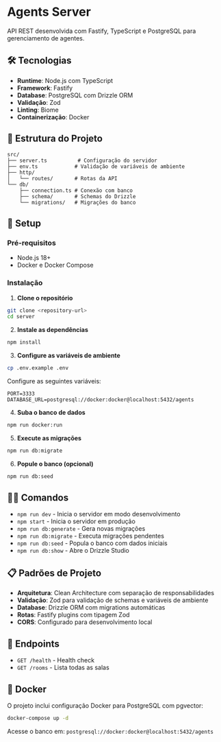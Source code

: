 # Agents Server

API REST desenvolvida com Fastify, TypeScript e PostgreSQL para gerenciamento de agentes.

## 🛠️ Tecnologias

- **Runtime**: Node.js com TypeScript
- **Framework**: Fastify
- **Database**: PostgreSQL com Drizzle ORM
- **Validação**: Zod
- **Linting**: Biome
- **Containerização**: Docker

## 📁 Estrutura do Projeto

```
src/
├── server.ts          # Configuração do servidor
├── env.ts            # Validação de variáveis de ambiente
├── http/
│   └── routes/       # Rotas da API
└── db/
    ├── connection.ts # Conexão com banco
    ├── schema/       # Schemas do Drizzle
    └── migrations/   # Migrações do banco
```

## 🚀 Setup

### Pré-requisitos
- Node.js 18+
- Docker e Docker Compose

### Instalação

1. **Clone o repositório**
```bash
git clone <repository-url>
cd server
```

2. **Instale as dependências**
```bash
npm install
```

3. **Configure as variáveis de ambiente**
```bash
cp .env.example .env
```

Configure as seguintes variáveis:
```env
PORT=3333
DATABASE_URL=postgresql://docker:docker@localhost:5432/agents
```

4. **Suba o banco de dados**
```bash
npm run docker:run
```

5. **Execute as migrações**
```bash
npm run db:migrate
```

6. **Popule o banco (opcional)**
```bash
npm run db:seed
```

## 🏃‍♂️ Comandos

- `npm run dev` - Inicia o servidor em modo desenvolvimento
- `npm start` - Inicia o servidor em produção
- `npm run db:generate` - Gera novas migrações
- `npm run db:migrate` - Executa migrações pendentes
- `npm run db:seed` - Popula o banco com dados iniciais
- `npm run db:show` - Abre o Drizzle Studio

## 📋 Padrões de Projeto

- **Arquitetura**: Clean Architecture com separação de responsabilidades
- **Validação**: Zod para validação de schemas e variáveis de ambiente
- **Database**: Drizzle ORM com migrations automáticas
- **Rotas**: Fastify plugins com tipagem Zod
- **CORS**: Configurado para desenvolvimento local

## 🔗 Endpoints

- `GET /health` - Health check
- `GET /rooms` - Lista todas as salas

## 🐳 Docker

O projeto inclui configuração Docker para PostgreSQL com pgvector:

```bash
docker-compose up -d
```

Acesse o banco em: `postgresql://docker:docker@localhost:5432/agents` 
